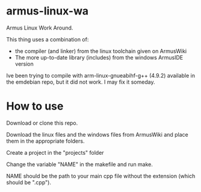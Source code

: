 # armus-linux-wa
Armus Linux Work Around.

This thing uses a combination of: 
 * the compiler (and linker) from the linux toolchain given on ArmusWiki
 * The more up-to-date library (includes) from the windows ArmusIDE version

Ive been trying to compile with arm-linux-gnueabihf-g++ (4.9.2) available in the emdebian repo, but it did not work.
I may fix it someday.

# How to use

Download or clone this repo.

Download the linux files and the windows files from ArmusWiki and place them in the appropriate folders.

Create a project in the "projects" folder

Change the variable "NAME" in the makefile and run make.

NAME should be the path to your main cpp file without the extension (which should be ".cpp").
